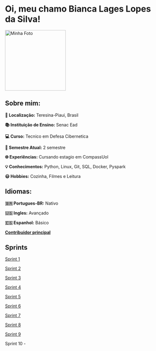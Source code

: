 # Oi, meu chamo **Bianca Lages Lopes da Silva!**

<img src="https://github.com/biancalls/BiancaLages/blob/main/Sprint_1/Evidencias/Imagem%20do%20WhatsApp%20de%202024-08-14%20%C3%A0(s)%2011.30.27_20e7c8e7.jpg" alt="Minha Foto" width="200" /><br>

## **Sobre mim:**

**📍 Localização:** Teresina-Piaui, Brasil

**📚 Instituição de Ensino:** Senac Ead

**💻 Curso:** Tecnico em Defesa Cibernetica

**👩 Semestre Atual:** 2 semestre

**🌐︎ Experiências:** Cursando estagio em CompassUol

**💡 Conhecimentos:** Python, Linux, Git, SQL, Docker, Pyspark 

**😃 Hobbies:** Cozinha, Filmes e Leitura

## **Idiomas:**

**🇧🇷 Portugues-BR:** Nativo

**🇺🇸 Ingles:** Avançado

**🇪🇸 Espanhol:** Básico

[**Contribuidor principal**](https://github.com/biancalls)

## **Sprints**

[Sprint 1](https://github.com/biancalls/BiancaLages/tree/main/Sprint_1)

[Sprint 2](https://github.com/biancalls/BiancaLages/tree/main/Sprint_2)  

[Sprint 3](https://github.com/biancalls/BiancaLages/tree/main/Sprint_3)

[Sprint 4](https://github.com/biancalls/BiancaLages/tree/main/Sprint_4) 

[Sprint 5](https://github.com/biancalls/BiancaLages/tree/main/Sprint_5) 

[Sprint 6](https://github.com/biancalls/BiancaLages/tree/main/Sprint_6)

[Sprint 7](https://github.com/biancalls/BiancaLages/tree/main/Sprint_7)

[Sprint 8](https://github.com/biancalls/BiancaLages/tree/main/Sprint_8)

[Sprint 9](https://github.com/biancalls/BiancaLages/tree/main/Sprint_9) 

Sprint 10 - 
